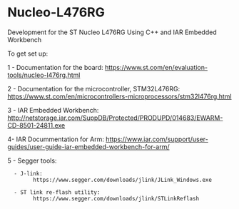 # Nucleo-L476RG
Development for the ST Nucleo L476RG Using C++ and IAR Embedded Workbench

To get set up:


1 - Documentation for the board:
https://www.st.com/en/evaluation-tools/nucleo-l476rg.html

2 - Documentation for the microcontroller, STM32L476RG:
https://www.st.com/en/microcontrollers-microprocessors/stm32l476rg.html

3 - IAR Embedded Workbench:
http://netstorage.iar.com/SuppDB/Protected/PRODUPD/014683/EWARM-CD-8501-24811.exe

4- IAR Docummentation for Arm:
https://www.iar.com/support/user-guides/user-guide-iar-embedded-workbench-for-arm/

5 - Segger tools:

      - J-link:
            https://www.segger.com/downloads/jlink/JLink_Windows.exe
            
      - ST link re-flash utility: 
            https://www.segger.com/downloads/jlink/STLinkReflash
      
      







